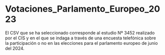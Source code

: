 # Votaciones_Parlamento_Europeo_2023
El CSV que se ha seleccionado corresponde al estudio Nº 3452 realizado por el CIS y en el que se indaga a través de una encuesta telefónica sobre la participación o no en las elecciones para el parlamento europeo de junio del 2024.

